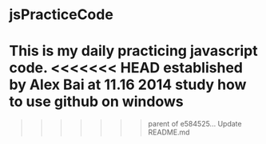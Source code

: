 jsPracticeCode
==============

This is my daily practicing javascript code.
<<<<<<< HEAD
established by Alex Bai at 11.16 2014
study how to use github on windows
=======
>>>>>>> parent of e584525... Update README.md
